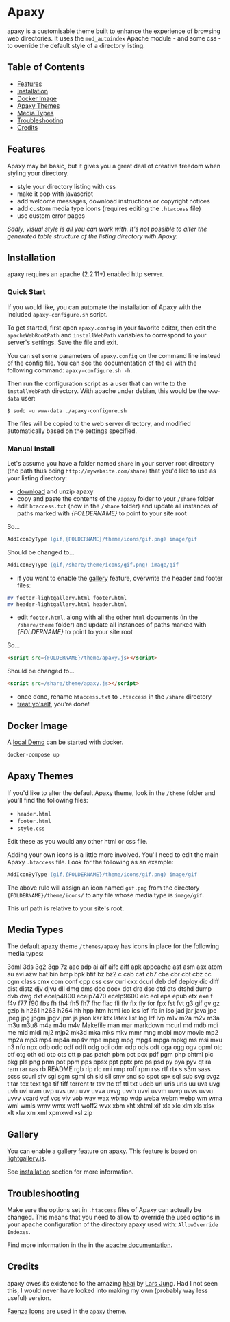# Apaxy

apaxy is a customisable theme built to enhance the experience of browsing web directories. It uses the `mod_autoindex` Apache module - and some css - to override the default style of a directory listing.

## Table of Contents

- [Features](#features)
- [Installation](#installation)
- [Docker Image](#docker-image)
- [Apaxy Themes](#apaxy-themes)
- [Media Types](#media-types)
- [Troubleshooting](#troubleshooting)
- [Credits](#credits)

## Features

Apaxy may be basic, but it gives you a great deal of creative freedom when styling your directory.

* style your directory listing with css
* make it pop with javascript
* add welcome messages, download instructions or copyright notices
* add custom media type icons (requires editing the `.htaccess` file)
* use custom error pages

*Sadly, visual style is all you can work with. It's not possible to alter the generated table structure of the listing directory with Apaxy.*

## Installation

apaxy requires an apache (2.2.11+) enabled http server.

### Quick Start

If you would like, you can automate the installation of Apaxy with the included `apaxy-configure.sh` script.

To get started, first open `apaxy.config` in your favorite editor, then edit the `apacheWebRootPath` and `installWebPath` variables to correspond to your server's settings. Save the file and exit.

You can set some parameters of `apaxy.config` on the command line instead of the config file. You can see the documentation of the cli with the following command: `apaxy-configure.sh -h`.

Then run the configuration script as a user that can write to the `installWebPath` directory. With apache under debian, this would be the `www-data` user:

	$ sudo -u www-data ./apaxy-configure.sh

The files will be copied to the web server directory, and modified automatically based on the settings specified.

### Manual Install

Let's assume you have a folder named `share` in your server root directory (the path thus being `http://mywebsite.com/share`) that you'd like to use as your listing directory:

- [download](https://github.com/oupala/apaxy/archive/master.zip) and unzip apaxy
- copy and paste the contents of the `/apaxy` folder to your `/share` folder
- edit `htaccess.txt` (now in the `/share` folder) and update all instances of paths marked with *{FOLDERNAME}* to point to your site root

So...

```apache
AddIconByType (gif,{FOLDERNAME}/theme/icons/gif.png) image/gif
```

Should be changed to...

```apache
AddIconByType (gif,/share/theme/icons/gif.png) image/gif
```

- if you want to enable the [gallery](#gallery) feature, overwrite the header and footer files:

```bash
mv footer-lightgallery.html footer.html
mv header-lightgallery.html header.html
```

- edit `footer.html`, along with all the other `html` documents (in the `/share/theme` folder) and update all instances of paths marked with *{FOLDERNAME}* to point to your site root

So...

```html
<script src={FOLDERNAME}/theme/apaxy.js></script>
```

Should be changed to...

```html
<script src=/share/theme/apaxy.js></script>
```

* once done, rename `htaccess.txt` to `.htaccess` in the `/share` directory
* [treat yo'self](http://25.media.tumblr.com/tumblr_lw7q28y0Mz1qanm80o1_500.gif), you're done!

## Docker Image

A [local Demo](http://localhost:8080) can be started with docker.

```bash
docker-compose up
```

## Apaxy Themes

If you'd like to alter the default Apaxy theme, look in the `/theme` folder and you'll find the following files:

- `header.html`
- `footer.html`
- `style.css`

Edit these as you would any other html or css file.

Adding your own icons is a little more involved. You'll need to edit the main Apaxy `.htaccess` file. Look for the following as an example:

```apache
AddIconByType (gif,{FOLDERNAME}/theme/icons/gif.png) image/gif
```

The above rule will assign an icon named `gif.png` from the directory `{FOLDERNAME}/theme/icons/` to any file whose media type is `image/gif`.

This url path is relative to your site's root.

## Media Types

The default apaxy theme `/themes/apaxy` has icons in place for the following media types:

3dml 3ds 3g2 3gp 7z aac adp ai aif aifc aiff apk appcache asf asm asx atom au avi azw bat bin bmp bpk btif bz bz2 c cab caf cb7 cba cbr cbt cbz cc cgm class cmx com conf cpp css csv curl cxx dcurl deb def deploy dic diff dist distz djv djvu dll dmg dms doc docx dot dra dsc dtd dts dtshd dump dvb dwg dxf ecelp4800 ecelp7470 ecelp9600 elc eol eps epub etx exe f f4v f77 f90 fbs fh fh4 fh5 fh7 fhc flac fli flv flx fly for fpx fst fvt g3 gif gv gz gzip h h261 h263 h264 hh hpp htm html ico ics ief ifb in iso jad jar java jpe jpeg jpg jpgm jpgv jpm js json kar ktx latex list log lrf lvp m1v m2a m2v m3a m3u m3u8 m4a m4u m4v Makefile man mar markdown mcurl md mdb mdi me mid midi mj2 mjp2 mk3d mka mks mkv mmr mng mobi mov movie mp2 mp2a mp3 mp4 mp4a mp4v mpe mpeg mpg mpg4 mpga mpkg ms msi mxu n3 nfo npx odb odc odf odft odg odi odm odp ods odt oga ogg ogv opml otc otf otg oth oti otp ots ott p pas patch pbm pct pcx pdf pgm php phtml pic pkg pls png pnm pot ppm pps ppsx ppt pptx prc ps psd py pya pyv qt ra ram rar ras rb README rgb rip rlc rmi rmp roff rpm rss rtf rtx s s3m sass scss scurl sfv sgi sgm sgml sh sid sil smv snd so spot spx sql sub svg svgz t tar tex text tga tif tiff torrent tr tsv ttc ttf ttl txt udeb uri uris urls uu uva uvg uvh uvi uvm uvp uvs uvu uvv uvva uvvg uvvh uvvi uvvm uvvp uvvs uvvu uvvv vcard vcf vcs viv vob wav wax wbmp wdp weba webm webp wm wma wml wmls wmv wmx woff woff2 wvx xbm xht xhtml xif xla xlc xlm xls xlsx xlt xlw xm xml xpmxwd xsl zip

## Gallery

You can enable a gallery feature on apaxy. This feature is based on [lightgallery.js](https://sachinchoolur.github.io/lightgallery.js/).

See [installation](#installation) section for more information.

## Troubleshooting

Make sure the options set in `.htaccess` files of Apaxy can actually be changed. This means that you need to allow to override the used options in your apache configuration of the directory apaxy used with: `AllowOverride Indexes`.

Find more information in the in the [apache documentation](https://httpd.apache.org/docs/current/mod/core.html#allowoverride).

## Credits

apaxy owes its existence to the amazing [h5ai](http://larsjung.de/h5ai/) by [Lars Jung](https://twitter.com/lrsjng). Had I not seen this, I would never have looked into making my own (probably way less useful) version.

[Faenza Icons](http://tiheum.deviantart.com/art/Faenza-Icons-173323228) are used in the `apaxy` theme.
